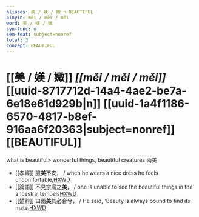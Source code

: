 ```yaml
---
aliases: 美 / 媄 / 媺 n BEAUTIFUL
pinyin: měi / měi / měi
word: 美 / 媄 / 媺
syn-func: n
sem-feat: subject=nonref
total: 3
concept: BEAUTIFUL 
---
```

# [[美 / 媄 / 媺]] *[[měi / měi / měi]]*  [[uuid-8717712d-14a4-4ae2-be7a-6e18e61d929b|n]] [[uuid-1a4f1186-6570-4817-b8ef-916aa6f20363|subject=nonref]] [[BEAUTIFUL]]
what is beautiful> wonderful things, beautiful creatures 兩美
 - [[孝經]] 服**美**不安， / when he wears a nice dress he feels uncomfortable,[HXWD](https://hxwd.org/textview.html?location=KR1f0001_tls_018-1a.8)
 - [[論語]] 不見宗廟之**美**， / one is unable to see the beautiful things in the ancestral tempels[HXWD](https://hxwd.org/textview.html?location=KR1h0004_tls_019-28a.8)
 - [[楚辭]] 曰兩**美**其必合兮， / He said, 'Beauty is always bound to find its mate.[HXWD](https://hxwd.org/textview.html?location=KR4a0001_tls_001-7a.4)